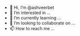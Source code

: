 - 👋 Hi, I’m @ashveerbet
- 👀 I’m interested in ...
- 🌱 I’m currently learning ...
- 💞️ I’m looking to collaborate on ...
- 📫 How to reach me ...

<!---
ashveerbet/ashveerbet is a ✨ special ✨ repository because its `README.md` (this file) appears on your GitHub profile.
You can click the Preview link to take a look at your changes.
--->

